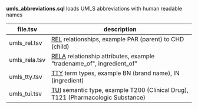 **umls_abbreviations.sql** loads UMLS abbreviations with human readable names

| **file.tsv**  | **description**                                                                                                                                                                               |
|---------------|-----------------------------------------------------------------------------------------------------------------------------------------------------------------------------------------------|
| umls_rel.tsv  | [REL](https://www.nlm.nih.gov/research/umls/knowledge_sources/metathesaurus/release/abbreviations.html#mrdoc_REL) relationships, example PAR (parent) to CHD (child)                          |
| umls_rela.tsv | [RELA](https://www.nlm.nih.gov/research/umls/knowledge_sources/metathesaurus/release/abbreviations.html#mrdoc_REL) relationship attributes, example "tradename_of", ingredient_of"            |
| umls_tty.tsv  | [TTY](https://www.nlm.nih.gov/research/umls/knowledge_sources/metathesaurus/release/abbreviations.html#mrdoc_REL) term types, example BN (brand name), IN (ingredient)                        |
| umls_tui.tsv  | [TUI](https://www.nlm.nih.gov/research/umls/knowledge_sources/metathesaurus/release/abbreviations.html#mrdoc_REL) semantic type, example T200 (Clinical Drug), T121 (Pharmacologic Substance) |
